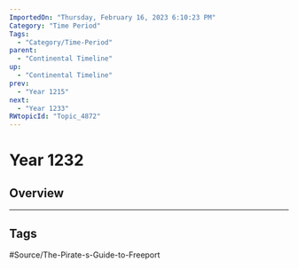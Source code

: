 ```yaml
---
ImportedOn: "Thursday, February 16, 2023 6:10:23 PM"
Category: "Time Period"
Tags:
  - "Category/Time-Period"
parent:
  - "Continental Timeline"
up:
  - "Continental Timeline"
prev:
  - "Year 1215"
next:
  - "Year 1233"
RWtopicId: "Topic_4872"
---
```

# Year 1232
## Overview

---
## Tags
#Source/The-Pirate-s-Guide-to-Freeport

